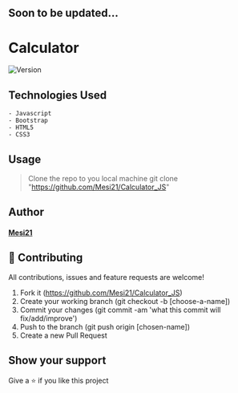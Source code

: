 ## Soon to be updated...

# Calculator

<img alt="Version" src="https://img.shields.io/badge/version-1.0.0-blue.svg?cacheSeconds=2592000" />

## Technologies Used
    - Javascript
    - Bootstrap
    - HTML5
    - CSS3

## Usage

> Clone the repo to you local machine
    git clone "https://github.com/Mesi21/Calculator_JS"


## Author

#### [Mesi21](https://github.com/Mesi21)

## 🤝 Contributing
All contributions, issues and feature requests are welcome!

1. Fork it (https://github.com/Mesi21/Calculator_JS)
2. Create your working branch (git checkout -b [choose-a-name])
3. Commit your changes (git commit -am 'what this commit will fix/add/improve')
4. Push to the branch (git push origin [chosen-name])
5. Create a new Pull Request

## Show your support
Give a ⭐️ if you like this project